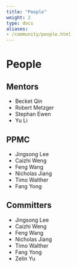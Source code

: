 ```yaml
---
title: "People"
weight: 2
type: docs
aliases:
- /community/people.html
---
```

<!--
Licensed to the Apache Software Foundation (ASF) under one
or more contributor license agreements.  See the NOTICE file
distributed with this work for additional information
regarding copyright ownership.  The ASF licenses this file
to you under the Apache License, Version 2.0 (the
"License"); you may not use this file except in compliance
with the License.  You may obtain a copy of the License at

  http://www.apache.org/licenses/LICENSE-2.0

Unless required by applicable law or agreed to in writing,
software distributed under the License is distributed on an
"AS IS" BASIS, WITHOUT WARRANTIES OR CONDITIONS OF ANY
KIND, either express or implied.  See the License for the
specific language governing permissions and limitations
under the License.
-->

# People

## Mentors

* Becket Qin
* Robert Metzger
* Stephan Ewen
* Yu Li

## PPMC

* Jingsong Lee
* Caizhi Weng
* Feng Wang
* Nicholas Jiang
* Timo Walther
* Fang Yong

## Committers

* Jingsong Lee
* Caizhi Weng
* Feng Wang
* Nicholas Jiang
* Timo Walther
* Fang Yong
* Zelin Yu
